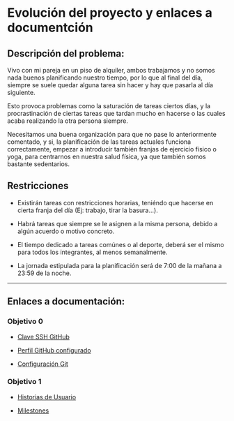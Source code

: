 # Evolución del proyecto y enlaces a documentción

## Descripción del problema:

Vivo con mi pareja en un piso de alquiler, ambos trabajamos y no somos nada buenos planificando nuestro tiempo, por lo que al final del día, siempre se suele quedar alguna tarea sin hacer y hay que pasarla al día siguiente.

Esto provoca problemas como la saturación de tareas ciertos días, y la procrastinación de ciertas tareas que tardan mucho en hacerse o las cuales acaba realizando la otra persona siempre.

Necesitamos una buena organización para que no pase lo anteriormente comentado, y si, la planificación de las tareas actuales funciona correctamente, empezar a introducir también franjas de ejercicio físico o yoga, para centrarnos en nuestra salud física, ya que también somos bastante sedentarios.

## Restricciones

- Existirán tareas con restricciones horarias, teniéndo que hacerse en cierta franja del día (Ej: trabajo, tirar la basura...).

- Habrá tareas que siempre se le asignen a la misma  persona, debido a algún acuerdo o motivo concreto.

- El tiempo dedicado a tareas comúnes o al deporte, deberá ser el mismo para todos los integrantes, al menos semanalmente.

- La jornada estipulada para la planificación será de 7:00 de la mañana a 23:59 de la noche.

---
## Enlaces a documentación:

### Objetivo 0

- [Clave SSH GitHub](./docs/comprobacion-clave-ssh.png)

- [Perfil GitHub configurado](./docs/comprobacion-perfil-github.png)

- [Configuración Git](./docs/configuracion-git.png)

### Objetivo 1

- [Historias de Usuario](./docs/historias_usuario.md)

- [Milestones](./docs/milestones.md)


